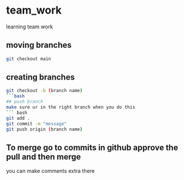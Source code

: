 # team_work
learning team work

## moving branches
```bash
git checkout main
```
## creating branches
```bash
git checkout -b (branch name)
```bash
## push branch
make sure ur in the right branch when you do this
``` bash
git add .
git commit -m "message"
git push origin (branch name)
```
## To merge go to commits in github approve the pull and then merge
you can make comments extra there